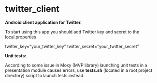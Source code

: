 # twitter_client
**Android client application for Twitter.**

To start using this app you should add Twitter key and secret to the local.properties

twitter_key="your_twitter_key"
twitter_secret="your_twitter_secret"

**Unit tests:**

According to some issue in Moxy (MVP library) launching unit tests in a presentation module causes errors, use **tests.sh** (located in a root project directory) script to launch tests instead.
